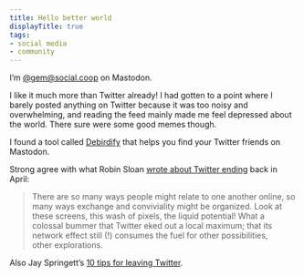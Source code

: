 ```yaml
---
title: Hello better world
displayTitle: true
tags: 
- social media
- community
---
```


I’m [@gem@social.coop](https://social.coop/@gem) on Mastodon. 

I like it much more than Twitter already! I had gotten to a point where I barely posted anything on Twitter because it was too noisy and overwhelming, and reading the feed mainly made me feel depressed about the world. There sure were some good memes though.

I found a tool called [Debirdify](https://pruvisto.org/debirdify/) that helps you find your Twitter friends on Mastodon.

Strong agree with what Robin Sloan [wrote about Twitter ending](https://www.robinsloan.com/lab/lost-thread/) back in April:
> There are so many ways people might relate to one another online, so many ways exchange and conviviality might be organized. Look at these screens, this wash of pixels, the liquid potential! What a colossal bummer that Twitter eked out a local maximum; that its network effect still (!) consumes the fuel for other possibilities, other explorations.

Also Jay Springett’s [10 tips for leaving Twitter](https://www.thejaymo.net/2022/10/29/10-tips-for-leaving-twitter-2238/).